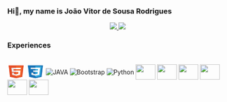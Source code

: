 ### Hi👋, my name is João Vitor de Sousa Rodrigues
<div align="center">
  <a href="https://github.com/JoaoVitordSRodrigues">
  <img height="160em" src="https://github-readme-stats.vercel.app/api?username=joaovitordsrodrigues&show_icons=true&theme=dark&include_all_commits=true&count_private=true"/>
  <img height="160em" src="https://github-readme-stats.vercel.app/api/top-langs/?username=joaovitordsrodrigues&layout=compact&langs_count=7&theme=dark"/>
  </a>
</div>
  
### Experiences
<div style="display: inline_block"><br>
  <img align="center" alt="HTML" height="30" width="40" src="https://raw.githubusercontent.com/devicons/devicon/master/icons/html5/html5-original.svg">
  <img align="center" alt="CSS" height="30" width="40" src="https://raw.githubusercontent.com/devicons/devicon/master/icons/css3/css3-original.svg">
  <img align="center" alt="JAVA" height="35" width="45" src="https://cdn.jsdelivr.net/gh/devicons/devicon/icons/java/java-original.svg">
  <img align="center" alt="Bootstrap" height="35" width="45" src="https://cdn.jsdelivr.net/gh/devicons/devicon/icons/bootstrap/bootstrap-original-wordmark.svg">
  <img align="center" alt="Python" height="35" width="45" src="https://cdn.jsdelivr.net/gh/devicons/devicon/icons/python/python-original.svg">      
  <img align="center" height="35" width="45" src="https://cdn.jsdelivr.net/gh/devicons/devicon@latest/icons/nodejs/nodejs-original-wordmark.svg" />
  <img align="center" height="35" width="45" src="https://cdn.jsdelivr.net/gh/devicons/devicon@latest/icons/javascript/javascript-original.svg" />
  <img align="center" height="35" width="45" src="https://cdn.jsdelivr.net/gh/devicons/devicon@latest/icons/firebase/firebase-plain-wordmark.svg" />
  <img align="center" height="35" width="45" src="https://cdn.jsdelivr.net/gh/devicons/devicon@latest/icons/handlebars/handlebars-original-wordmark.svg" />
  <img align="center" height="35" width="45" src="https://cdn.jsdelivr.net/gh/devicons/devicon@latest/icons/tailwindcss/tailwindcss-plain-wordmark.svg" />
  <img align="center" height="35" width="45" src="https://cdn.jsdelivr.net/gh/devicons/devicon@latest/icons/csharp/csharp-original.svg" />          
</div> 
